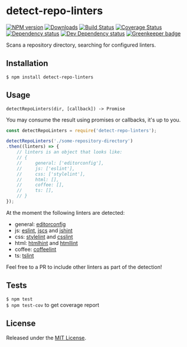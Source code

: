 # detect-repo-linters

[![NPM version][npm-image]][npm-url] [![Downloads][downloads-image]][npm-url] [![Build Status][travis-image]][travis-url] [![Coverage Status][coveralls-image]][coveralls-url] [![Dependency status][david-dm-image]][david-dm-url] [![Dev Dependency status][david-dm-dev-image]][david-dm-dev-url] [![Greenkeeper badge][greenkeeper-image]][greenkeeper-url]

[npm-url]:https://npmjs.org/package/detect-repo-linters
[downloads-image]:http://img.shields.io/npm/dm/detect-repo-linters.svg
[npm-image]:http://img.shields.io/npm/v/detect-repo-linters.svg
[travis-url]:https://travis-ci.org/IndigoUnited/node-detect-repo-linters
[travis-image]:http://img.shields.io/travis/IndigoUnited/node-detect-repo-linters/master.svg
[coveralls-url]:https://coveralls.io/r/IndigoUnited/node-detect-repo-linters
[coveralls-image]:https://img.shields.io/coveralls/IndigoUnited/node-detect-repo-linters/master.svg
[david-dm-url]:https://david-dm.org/IndigoUnited/node-detect-repo-linters
[david-dm-image]:https://img.shields.io/david/IndigoUnited/node-detect-repo-linters.svg
[david-dm-dev-url]:https://david-dm.org/IndigoUnited/node-detect-repo-linters?type=dev
[david-dm-dev-image]:https://img.shields.io/david/dev/IndigoUnited/node-detect-repo-linters.svg
[greenkeeper-image]:https://badges.greenkeeper.io/IndigoUnited/node-detect-repo-linters.svg
[greenkeeper-url]:https://greenkeeper.io/

Scans a repository directory, searching for configured linters.


## Installation

`$ npm install detect-repo-linters`


## Usage

`detectRepoLinters(dir, [callback]) -> Promise`

You may consume the result using promises or callbacks, it's up to you.

```js
const detectRepoLinters = require('detect-repo-linters');

detectRepoLinters('./some-repository-directory')
.then((linters) => {
    // linters is an object that looks like:
    // {
    //     general: ['editorconfig'],
    //     js: ['eslint'],
    //     css: ['stylelint'],
    //     html: [],
    //     coffee: [],
    //     ts: [],
    // }
});
```

At the moment the following linters are detected:

- general: [editorconfig](http://editorconfig.org)
- js: [eslint](http://eslint.org), [jscs](http://jscs.info) and [jshint](http://jshint.com)
- css: [stylelint](http://stylelint.io) and [csslint](http://csslint.net)
- html: [htmlhint](http://htmlhint.com) and [htmllint](http://htmllint.github.io)
- coffee: [coffeelint](http://coffeelint.org)
- ts: [tslint](https://palantir.github.io/tslint/)

Feel free to a PR to include other linters as part of the detection!


## Tests

`$ npm test`   
`$ npm test-cov` to get coverage report


## License

Released under the [MIT License](http://www.opensource.org/licenses/mit-license.php).
